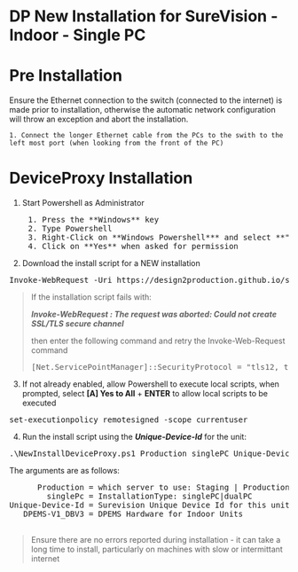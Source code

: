 # DP New Installation for SureVision - Indoor - Single PC

# Pre Installation
Ensure the Ethernet connection to the switch (connected to the internet) is made prior to installation, otherwise the automatic network configuration will throw an exception and abort the installation.

    1. Connect the longer Ethernet cable from the PCs to the swith to the left most port (when looking from the front of the PC)

# DeviceProxy Installation

1. Start Powershell as Administrator
<pre>
    1. Press the **Windows** key
    2. Type Powershell
    3. Right-Click on **Windows Powershell*** and select **"Run As Administrator"**
    4. Click on **Yes** when asked for permission
</pre>

2. Download the install script for a NEW installation
<pre>
Invoke-WebRequest -Uri https://design2production.github.io/scoop/NewInstallDeviceProxy.ps1 -OutFile NewInstallDeviceProxy.ps1
</pre>

> If the installation script fails with:
>
>***Invoke-WebRequest : The request was aborted: Could not create SSL/TLS secure channel***
>
> then enter the following command and retry the Invoke-Web-Request command
>
><pre>[Net.ServicePointManager]::SecurityProtocol = "tls12, tls11, tls"</pre>

3. If not already enabled, allow Powershell to execute local scripts, when prompted, select **[A] Yes to All** + **ENTER** to allow local scripts to be executed
<pre>
set-executionpolicy remotesigned -scope currentuser  
</pre>

4. Run the install script using the ***Unique-Device-Id*** for the unit:

<pre>.\NewInstallDeviceProxy.ps1 Production singlePC Unique-Device-Id DPEMS-V1_DBV3</pre>

The arguments are as follows:
<pre>
      Production = which server to use: Staging | Production
        singlePc = InstallationType: singlePC|dualPC
Unique-Device-Id = Surevision Unique Device Id for this unit
   DPEMS-V1_DBV3 = DPEMS Hardware for Indoor Units
        </pre>

> Ensure there are no errors reported during installation - it can take a long time to install, particularly on machines with slow or intermittant internet